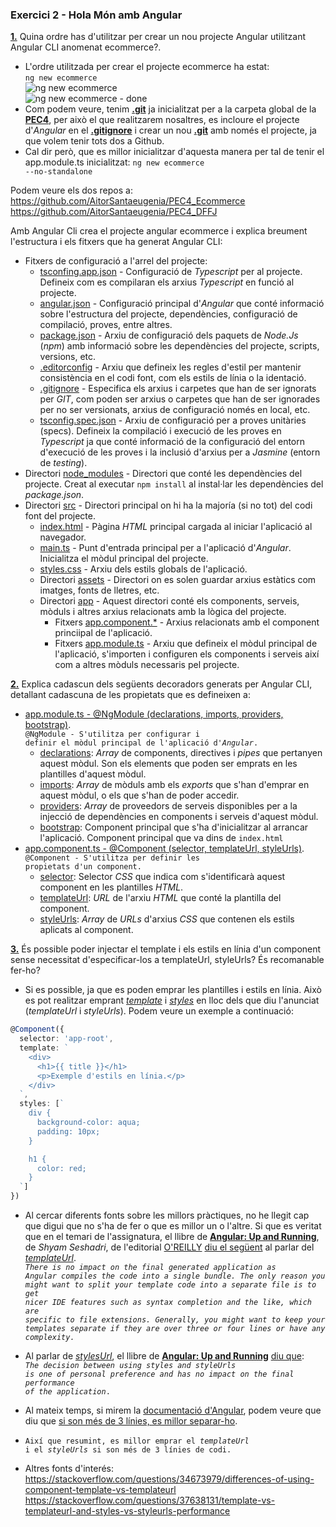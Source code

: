 ### Exercici 2 - Hola Món amb Angular

<ins>**1.**</ins> Quina ordre has d'utilitzar per crear un nou projecte Angular utilitzant Angular CLI anomenat ecommerce?.<br>

- L'ordre utilitzada per crear el projecte ecommerce ha estat:<br>
<code>ng new ecommerce</code><br>
![ng new ecommerce](https://i.imgur.com/conRUbs.png)<br>
![ng new ecommerce - done](https://i.imgur.com/gA0pfhj.png)
- Com podem veure, tenim <ins>**.git**</ins> ja inicialitzat per a la carpeta global de la <ins>**PEC4**</ins>, per això el que realitzarem nosaltres, es incloure el projecte d'*Angular* en el <ins>**.gitignore**</ins> i crear un nou <ins>**.git**</ins> amb només el projecte, ja que volem tenir tots dos a Github.<br>
- Cal dir però, que es millor inicialitzar d'aquesta manera per tal de tenir el app.module.ts inicialitzat:
<code>ng new ecommerce --no-standalone</code>

Podem veure els dos repos a:<br>
https://github.com/AitorSantaeugenia/PEC4_Ecommerce<br>
https://github.com/AitorSantaeugenia/PEC4_DFFJ

Amb Angular Cli crea el projecte angular ecommerce i explica breument l'estructura i els fitxers que ha generat Angular CLI:<br>
- Fitxers de configuració a l'arrel del projecte:<br>
    - <ins>tsconfing.app.json</ins> - Configuració de *Typescript* per al projecte. Defineix com es compilaran els arxius *Typescript* en funció al projecte.<br>
    - <ins>angular.json</ins> - Configuració principal d'*Angular* que conté informació sobre l'estructura del projecte, dependències, configuració de compilació, proves, entre altres.<br>
    - <ins>package.json</ins> - Arxiu de configuració dels paquets de *Node.Js* (*npm*) amb informació sobre les dependències del projecte, scripts, versions, etc.<br>
    - <ins>.editorconfig</ins> - Arxiu que defineix les regles d'estil per mantenir consistència en el codi font, com els estils de línia o la identació.
    - <ins>.gitignore</ins> - Especifica els arxius i carpetes que han de ser ignorats per *GIT*, com poden ser arxius o carpetes que han de ser ignorades per no ser versionats, arxius de configuració només en local, etc.<br>
    - <ins>tsconfig.spec.json</ins> - Arxiu de configuració per a proves unitàries (specs). Defineix la compilació i execució de les proves en *Typescript* ja que conté informació de la configuració del entorn d'execució de les proves i la inclusió d'arxius per a *Jasmine* (entorn de *testing*).
- Directori <ins>node_modules</ins> - Directori que conté les dependències del projecte. Creat al executar <code>npm install</code> al instal·lar les dependències del *package.json*.<br>
- Directori <ins>src</ins> - Directori principal on hi ha la majoría (si no tot) del codi font del projecte.<br>
    - <ins>index.html</ins> - Pàgina *HTML* principal cargada al iniciar l'aplicació al navegador.<br>
    - <ins>main.ts</ins> - Punt d'entrada principal per a l'aplicació d'*Angular*. Inicialitza el mòdul principal del projecte.<br>
    - <ins>styles.css</ins> - Arxiu dels estils globals de l'aplicació. <br>
    - Directori <ins>assets</ins> - Directori on es solen guardar arxius estàtics com imatges, fonts de lletres, etc.<br>
    - Directori <ins>app</ins> - Aquest directori conté els components, serveis, mòduls i altres arxius relacionats amb la lògica del projecte.<br>
        - Fitxers <ins>app.component.*</ins> - Arxius relacionats amb el component princiipal de l'aplicació. <br>
        - Fitxers <ins>app.module.ts</ins> - Arxiu que defineix el mòdul principal de l'aplicació, s'importen i configuren els components i serveis així com a altres mòduls necessaris pel projecte.<br>

<ins>**2.**</ins> Explica cadascun dels següents decoradors generats per Angular CLI, detallant cadascuna de les propietats que es defineixen a:
- <ins>app.module.ts - @NgModule (declarations, imports, providers, bootstrap)</ins>.<br>
<code>@NgModule - S'utilitza per configurar i definir el mòdul principal de l'aplicació d'*Angular*.</code>
    - <ins>declarations</ins>: *Array* de components, directives i *pipes* que pertanyen aquest mòdul. Son els elements que poden ser emprats en les plantilles d'aquest mòdul.<br>
    - <ins>imports</ins>: *Array* de mòduls amb els *exports* que s'han d'emprar en aquest mòdul, o els que s'han de poder accedir.<br>
    - <ins>providers</ins>: *Array* de proveedors de serveis disponibles per a la injecció de dependències en components i serveis d'aquest mòdul.<br>
    - <ins>bootstrap</ins>: Component principal que s'ha d'inicialitzar al arrancar l'aplicació. Component principal que va dins de <code>index.html</code><br>
- <ins>app.component.ts - @Component (selector, templateUrl, styleUrls)</ins>.<br>
<code>@Component - S'utilitza per definir les propietats d'un component.</code>
    - <ins>selector</ins>: Selector *CSS* que indica com s'identificarà aquest component en les plantilles *HTML*. 
    - <ins>templateUrl</ins>: *URL* de l'arxiu *HTML* que conté la plantilla del component.
    - <ins>styleUrls</ins>: *Array* de *URLs* d'arxius *CSS* que contenen els estils aplicats al component.

<ins>**3.**</ins> És possible poder injectar el template i els estils en línia d'un component sense necessitat d'especificar-los a templateUrl, styleUrls? És recomanable fer-ho?<br>
- Si es possible, ja que es poden emprar les plantilles i estils en línia. Això es pot realitzar emprant <ins>*template*</ins> i <ins>*styles*</ins> en lloc dels que diu l'anunciat (*templateUrl* i *styleUrls*). Podem veure un exemple a continuació:

```ts
@Component({
  selector: 'app-root',
  template: `
    <div>
      <h1>{{ title }}</h1>
      <p>Exemple d'estils en línia.</p>
    </div>
  `,
  styles: [`
    div {
      background-color: aqua;
      padding: 10px;
    }

    h1 {
      color: red;
    }
  `]
})
```

- Al cercar diferents fonts sobre les millors pràctiques, no he llegit cap que digui que no s'ha de fer o que es millor un o l'altre. Si que es veritat que en el temari de l'assignatura, el llibre de <ins>**Angular: Up and Running**</ins>, de *Shyam Seshadri*, de l'editorial <ins>O'REILLY</ins> [diu el següent](https://learning.oreilly.com/library/view/angular-up-and/9781491999820/ch04.html#idm139828135304192) al parlar del <ins>*templateUrl*</ins>.<br>
<code>*There is no impact on the final generated application as Angular compiles the code into a single bundle. The only reason you might want to split your template code into a separate file is to get nicer IDE features such as syntax completion and the like, which are specific to file extensions. Generally, you might want to keep your templates separate if they are over three or four lines or have any complexity.*</code><br>
- Al parlar de <ins>*stylesUrl*</ins>, el llibre de <ins>**Angular: Up and Running**</ins> [diu que](https://learning.oreilly.com/library/view/angular-up-and/9781491999820/ch04.html#idm139828135303568):<br>
<code>*The decision between using styles and styleUrls is one of personal preference and has no impact on the final performance of the application*.</code>

- Al mateix temps, si mirem la [documentació d'Angular](https://angular.io/guide/styleguide#style-05-04), podem veure que diu que <ins>si son més de 3 línies, es millor separar-ho</ins>.
- <code>Així que resumint, es millor emprar el *templateUrl* i el *styleUrls* si son més de 3 línies de codi.</code>
- Altres fonts d'interés:<br>
https://stackoverflow.com/questions/34673979/differences-of-using-component-template-vs-templateurl<br>
https://stackoverflow.com/questions/37638131/template-vs-templateurl-and-styles-vs-styleurls-performance <br>



